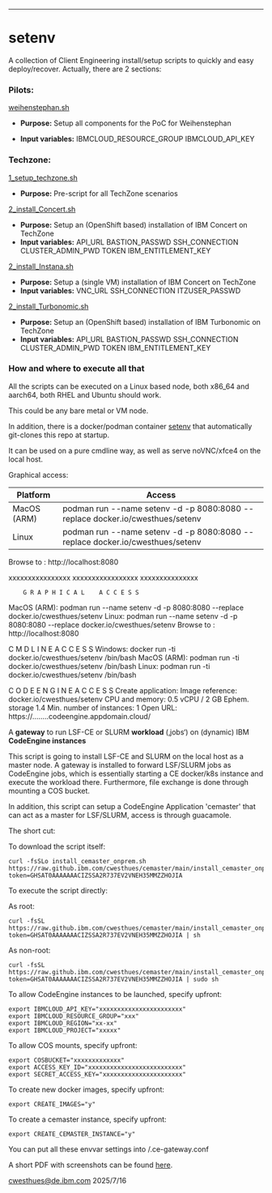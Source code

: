 ---

# setenv

A collection of Client Engineering install/setup scripts
to quickly and easy deploy/recover.
Actually, there are 2 sections:

### Pilots:
  [weihenstephan.sh](Pilots/weihenstephan.sh)
  
  - **Purpose:** Setup all components for the PoC for Weihenstephan
  
  - **Input variables:** IBMCLOUD_RESOURCE_GROUP   IBMCLOUD_API_KEY

### Techzone:
  [1_setup_techzone.sh](Techzone/1_setup_techzone.sh)

  - **Purpose:** Pre-script for all TechZone scenarios

  [2_install_Concert.sh](Techzone/2_install_Concert.sh)
   
  - **Purpose:** Setup an (OpenShift based) installation of IBM Concert on TechZone
  - **Input variables:** API_URL BASTION_PASSWD SSH_CONNECTION CLUSTER_ADMIN_PWD TOKEN IBM_ENTITLEMENT_KEY
   
  [2_install_Instana.sh](Techzone/2_install:Instana.sh)
  
  - **Purpose:** Setup a (single VM) installation of IBM Concert on TechZone
  - **Input variables:** VNC_URL SSH_CONNECTION ITZUSER_PASSWD

  [2_install_Turbonomic.sh](Techzone/2_install_Turbonomic.sh)
  
  - **Purpose:** Setup an (OpenShift based) installation of IBM Turbonomic on TechZone
  - **Input variables:** API_URL BASTION_PASSWD SSH_CONNECTION CLUSTER_ADMIN_PWD TOKEN IBM_ENTITLEMENT_KEY

### How and where to execute all that

All the scripts can be executed on a Linux based node, both x86_64 and aarch64, both RHEL and Ubuntu should work.

This could be any bare metal or VM node.

In addition, there is a docker/podman container [setenv](https://hub.docker.com/u/cwesthues) that automatically git-clones this repo at startup.

It can be used on a pure cmdline way, as well as serve noVNC/xfce4 on the local host.

Graphical access:

| Platform | Access |
| ------ | ----------- |
| MacOS (ARM) | podman run --name setenv -d -p 8080:8080 --replace docker.io/cwesthues/setenv |
| Linux |  podman run --name setenv -d -p 8080:8080 --replace docker.io/cwesthues/setenv|


Browse to : http://localhost:8080



xxxxxxxxxxxxxxxx
xxxxxxxxxxxxxxxxx
xxxxxxxxxxxxxxx






        G R A P H I C A L    A C C E S S
   MacOS (ARM):
      podman run --name setenv -d -p 8080:8080 --replace docker.io/cwesthues/setenv
   Linux:
      podman run --name setenv -d -p 8080:8080 --replace docker.io/cwesthues/setenv
   Browse to : http://localhost:8080

   C M D L I N E    A C C E S S
   Windows:
      docker run -ti docker.io/cwesthues/setenv /bin/bash
   MacOS (ARM):
      podman run -ti docker.io/cwesthues/setenv /bin/bash
   Linux:
      podman run -ti docker.io/cwesthues/setenv /bin/bash

   C O D E E N G I N E    A C C E S S
   Create application:
      Image reference: docker.io/cwesthues/setenv
      CPU and memory: 0.5 vCPU / 2 GB   Ephem. storage 1.4
      Min. number of instances: 1
   Open URL: https://........codeengine.appdomain.cloud/














A **gateway** to run LSF-CE or SLURM **workload** (‚jobs‘) on (dynamic) IBM **CodeEngine instances**


This script is going to install LSF-CE and SLURM on the local host
as a master node. A gateway is installed to forward LSF/SLURM jobs
as CodeEngine jobs, which is essentially starting a CE docker/k8s
instance and execute the workload there. Furthermore, file exchange
is done through mounting a COS bucket.

In addition, this script can setup a CodeEngine Application 'cemaster'
that can act as a master for LSF/SLURM, access is through guacamole.

The short cut:

To download the script itself:
```
curl -fsSLo install_cemaster_onprem.sh  https://raw.github.ibm.com/cwesthues/cemaster/main/install_cemaster_onprem.sh?token=GHSAT0AAAAAAACIZSSA2R737EV2VNEH35MMZZHOJIA

```
To execute the script directly:

As root:
```
curl -fsSL https://raw.github.ibm.com/cwesthues/cemaster/main/install_cemaster_onprem.sh?token=GHSAT0AAAAAAACIZSSA2R737EV2VNEH35MMZZHOJIA | sh
```
As non-root:
```
curl -fsSL https://raw.github.ibm.com/cwesthues/cemaster/main/install_cemaster_onprem.sh?token=GHSAT0AAAAAAACIZSSA2R737EV2VNEH35MMZZHOJIA | sudo sh
```

To allow CodeEngine instances to be launched, specify upfront:

```
export IBMCLOUD_API_KEY="xxxxxxxxxxxxxxxxxxxxxxx"
export IBMCLOUD_RESOURCE_GROUP="xxx"
export IBMCLOUD_REGION="xx-xx"
export IBMCLOUD_PROJECT="xxxxx"
```
To allow COS mounts, specify upfront:

```
export COSBUCKET="xxxxxxxxxxxxx"
export ACCESS_KEY_ID="xxxxxxxxxxxxxxxxxxxxxxxxxx"
export SECRET_ACCESS_KEY="xxxxxxxxxxxxxxxxxxxxxx"
```
To create new docker images, specify upfront:
```
export CREATE_IMAGES="y"
```
To create a cemaster instance, specify upfront:
```
export CREATE_CEMASTER_INSTANCE="y"
```
You can put all these envvar settings into <cwd>/.ce-gateway.conf
  
A short PDF with screenshots can be found [here](https://github.ibm.com/cwesthues/cemaster/blob/main/LSF-CodeEngine-Gateway.pdf).

cwesthues@de.ibm.com 2025/7/16
